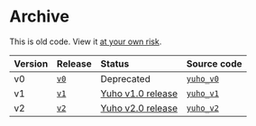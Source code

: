 # Archive  

This is old code. View it [at your own risk](https://www.reddit.com/r/github/comments/17flubh/how_do_u_check_if_code_on_github_is_safe_to_use/).  

| Version | Release | Status | Source code |
| :--- | :--- | :--- | :--- |
| v0 | [`v0`](./v0/) | Deprecated | [`yuho_v0`](./yuho_v0/) |
| v1 | [`v1`](./v1/) | [Yuho v1.0 release](https://github.com/gongahkia/yuho/releases/tag/1.0) | [`yuho_v1`](./yuho_v1/) |
| v2 | [`v2`](./v2/) | [Yuho v2.0 release](https://github.com/gongahkia/yuho/releases/tag/2.0) | [`yuho_v2`](./yuho_v2/) |